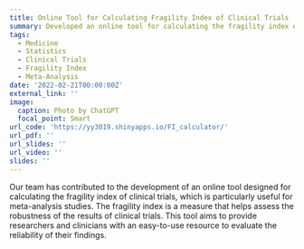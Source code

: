 ```yaml
---
title: Online Tool for Calculating Fragility Index of Clinical Trials
summary: Developed an online tool for calculating the fragility index of clinical trials for meta-analysis studies.
tags:
  - Medicine
  - Statistics
  - Clinical Trials
  - Fragility Index
  - Meta-Analysis
date: '2022-02-21T00:00:00Z'
external_link: ''
image:
  caption: Photo by ChatGPT
  focal_point: Smart
url_code: 'https://yy3019.shinyapps.io/FI_calculator/'
url_pdf: ''
url_slides: ''
url_video: ''
slides: ''
---
```


Our team has contributed to the development of an online tool designed for calculating the fragility index of clinical trials, which is particularly useful for meta-analysis studies. The fragility index is a measure that helps assess the robustness of the results of clinical trials. This tool aims to provide researchers and clinicians with an easy-to-use resource to evaluate the reliability of their findings. 